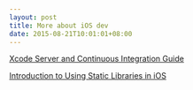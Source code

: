 ```yaml
---
layout: post
title: More about iOS dev
date: 2015-08-21T10:01:01+08:00
---
```


[Xcode Server and Continuous Integration Guide](https://developer.apple.com/library/ios/documentation/IDEs/Conceptual/xcode_guide-continuous_integration/index.html#//apple_ref/doc/uid/TP40013292)

[Introduction to Using Static Libraries in iOS](https://developer.apple.com/library/ios/technotes/iOSStaticLibraries/Introduction.html#//apple_ref/doc/uid/TP40012554)
